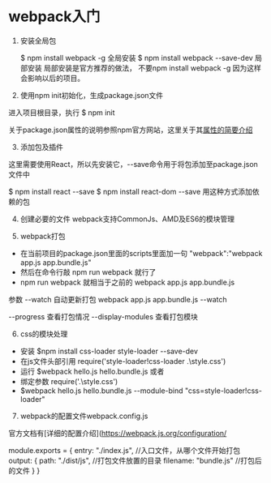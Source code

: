 # webpack入门

1. 安装全局包

   $ npm install webpack -g    全局安装
   $ npm install webpack --save-dev  局部安装
局部安装是官方推荐的做法， 不要npm install webpack -g 因为这样会影响以后的项目。

2. 使用npm init初始化，生成package.json文件

进入项目根目录，执行 $ npm init

关于package.json属性的说明参照npm官方网站，这里关于其[属性的简要介绍](http://www.cnblogs.com/zourong/p/5943224.html)

3. 添加包及插件

这里需要使用React，所以先安装它，--save命令用于将包添加至package.json文件中

   $ npm install react --save
   $ npm install react-dom --save
用这种方式添加依赖的包

4. 创建必要的文件
webpack支持CommonJs、AMD及ES6的模块管理

5. webpack打包
 * 在当前项目的package.json里面的scripts里面加一句 "webpack":"webpack  app.js  app.bundle.js"
 * 然后在命令行敲 npm run webpack 就行了
 * npm run webpack 就相当于之前的 webpack  app.js  app.bundle.js

参数
 --watch 自动更新打包
   webpack  app.js  app.bundle.js --watch

 --progress 查看打包情况
 --display-modules 查看打包模块

6. css的模块处理

 * 安装 $npm install css-loader style-loader --save-dev
 * 在js文件头部引用 require('style-loader!css-loader .\style.css')
 * 运行 $webpack hello.js hello.bundle.js
 或者
 * 绑定参数 require('.\style.css')
 * $webpack hello.js hello.bundle.js --module-bind "css=style-loader!css-loader"


7. webpack的配置文件webpack.config.js

官方文档有[详细的配置介绍](https://webpack.js.org/configuration/

   module.exports = {
     entry: "./index.js",  //入口文件，从哪个文件开始打包
     output: {
       path: "./dist/js",  //打包文件放置的目录
       filename: "bundle.js"                 //打包后的文件
     }
   }


